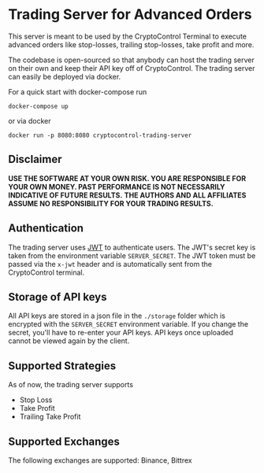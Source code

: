 Trading Server for Advanced Orders
==================================

This server is meant to be used by the CryptoControl Terminal to execute advanced orders like stop-losses, trailing stop-losses, take profit and more.

The codebase is open-sourced so that anybody can host the trading server on their own and keep their API key off of CryptoControl. The trading server can easily be deployed via docker.

For a quick start with docker-compose run
```
docker-compose up
```
or via docker
```
docker run -p 8080:8080 cryptocontrol-trading-server
```

## Disclaimer
**USE THE SOFTWARE AT YOUR OWN RISK. YOU ARE RESPONSIBLE FOR YOUR OWN MONEY. PAST PERFORMANCE IS NOT NECESSARILY INDICATIVE OF FUTURE RESULTS.**
**THE AUTHORS AND ALL AFFILIATES ASSUME NO RESPONSIBILITY FOR YOUR TRADING RESULTS.**

## Authentication
The trading server uses [JWT](https://jwt.io/) to authenticate users. The JWT's secret key is taken from the environment variable `SERVER_SECRET`. The JWT token must be passed via the `x-jwt` header and is automatically sent from the CryptoControl terminal.

## Storage of API keys
All API keys are stored in a json file in the `./storage` folder which is encrypted with the `SERVER_SECRET` environment variable. If you change the secret, you'll have to re-enter your API keys. API keys once uploaded cannot be viewed again by the client.

## Supported Strategies
As of now, the trading server supports
- Stop Loss
- Take Profit
- Trailing Take Profit

## Supported Exchanges
The following exchanges are supported: Binance, Bittrex
